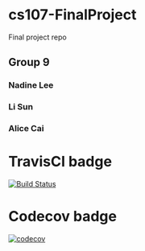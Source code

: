 # cs107-FinalProject
Final project repo
## Group 9
### Nadine Lee
### Li Sun
### Alice Cai

# TravisCI badge
[![Build Status](https://app.travis-ci.com/cs107-bestorg/cs107-FinalProject.svg?token=wYx7s9bxA4ZPrh8oGcQf&branch=main)](https://app.travis-ci.com/github/cs107-bestorg/cs107-FinalProject)

# Codecov badge
[![codecov](https://codecov.io/gh/cs107-bestorg/cs107-FinalProject/branch/m2/graph/badge.svg?token=R3JI39UEGO)](https://codecov.io/gh/cs107-bestorg/cs107-FinalProject)

